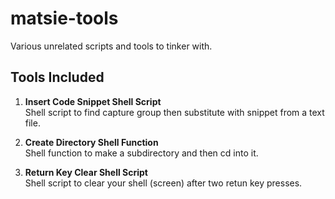 # matsie-tools
Various unrelated scripts and tools to tinker with.

## Tools Included
1. **Insert Code Snippet Shell Script**<br/>
Shell script to find capture group then substitute with snippet from a text file.

2. **Create Directory Shell Function**<br/>
Shell function to make a subdirectory and then cd into it.

3. **Return Key Clear Shell Script**<br/>
Shell script to clear your shell (screen) after two retun key presses.
